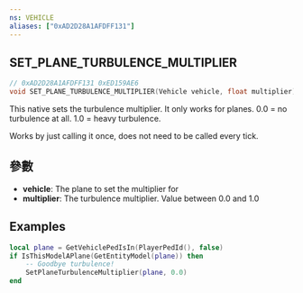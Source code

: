 ```yaml
---
ns: VEHICLE
aliases: ["0xAD2D28A1AFDFF131"]
---
```

## SET_PLANE_TURBULENCE_MULTIPLIER

```c
// 0xAD2D28A1AFDFF131 0xED159AE6
void SET_PLANE_TURBULENCE_MULTIPLIER(Vehicle vehicle, float multiplier);
```

This native sets the turbulence multiplier. It only works for planes.
0.0 = no turbulence at all.
1.0 = heavy turbulence.

Works by just calling it once, does not need to be called every tick.

## 參數
* **vehicle**: The plane to set the multiplier for
* **multiplier**: The turbulence multiplier. Value between 0.0 and 1.0

## Examples
```lua
local plane = GetVehiclePedIsIn(PlayerPedId(), false)
if IsThisModelAPlane(GetEntityModel(plane)) then
    -- Goodbye turbulence!
    SetPlaneTurbulenceMultiplier(plane, 0.0)
end
```
